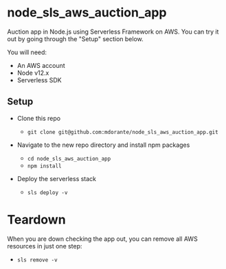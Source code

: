 # node_sls_aws_auction_app

Auction app in Node.js using Serverless Framework on AWS.
You can try it out by going through the "Setup" section below.

You will need:

- An AWS account
- Node v12.x
- Serverless SDK

## Setup

- Clone this repo

  - `git clone git@github.com:mdorante/node_sls_aws_auction_app.git`

- Navigate to the new repo directory and install npm packages
  - `cd node_sls_aws_auction_app`
  - `npm install`
- Deploy the serverless stack
  - `sls deploy -v`

# Teardown
When you are down checking the app out, you can remove all AWS resources in just one step:
- `sls remove -v`